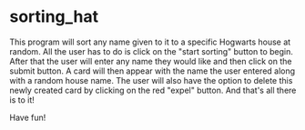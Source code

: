 # sorting_hat

This program will sort any name given to it to a specific Hogwarts house at random. All the user has to do is click on the "start sorting" button to begin. After that the user will enter any name they would like and then click on the submit button. A card will then appear with the name the user entered along with a random house name. The user will also have the option to delete this newly created card by clicking on the red "expel" button.  And that's all there is to it!

Have fun! 